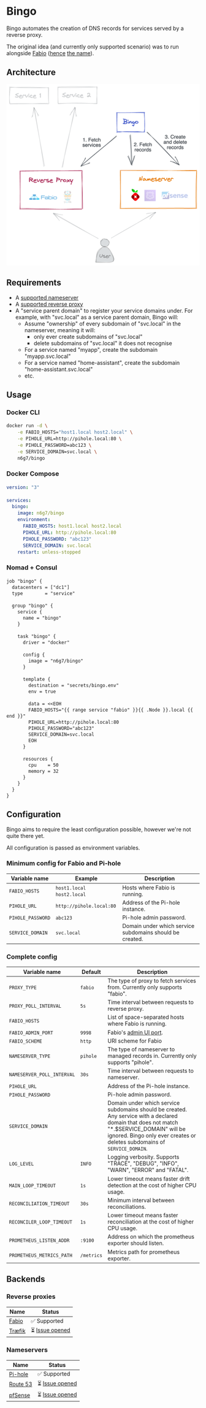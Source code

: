 # Bingo

Bingo automates the creation of DNS records for services served by a reverse proxy.

The original idea (and currently only supported scenario) was to run alongside [Fabio](https://fabiolb.net/) ([hence](https://fabiolb.net/faq/why-fabio/) [the name](https://www.answers.com/movies-and-television/What_names_is_Nemo_called_by_Dory_in_Finding_Nemo)).

## Architecture

![Bingo Architecture](./arch.png)

## Requirements

- A [supported nameserver](#nameservers)
- A [supported reverse proxy](#reverse-proxies)
- A "service parent domain" to register your service domains under.
  For example, with "svc.local" as a service parent domain, Bingo will:
  - Assume "ownership" of every subdomain of "svc.local" in the nameserver, meaning it will:
    - only ever create subdomains of "svc.local"
    - delete subdomains of "svc.local" it does not recognise
  - For a service named "myapp", create the subdomain "myapp.svc.local"
  - For a service named "home-assistant", create the subdomain "home-assistant.svc.local"
  - etc.

## Usage

### Docker CLI

```bash
docker run -d \
    -e FABIO_HOSTS="host1.local host2.local" \
    -e PIHOLE_URL=http://pihole.local:80 \
    -e PIHOLE_PASSWORD=abc123 \
    -e SERVICE_DOMAIN=svc.local \
    n6g7/bingo
```

### Docker Compose

```yaml
version: "3"

services:
  bingo:
    image: n6g7/bingo
    environment:
      FABIO_HOSTS: host1.local host2.local
      PIHOLE_URL: http://pihole.local:80
      PIHOLE_PASSWORD: "abc123"
      SERVICE_DOMAIN: svc.local
    restart: unless-stopped
```

### Nomad + Consul

```hcl
job "bingo" {
  datacenters = ["dc1"]
  type        = "service"

  group "bingo" {
    service {
      name = "bingo"
    }

    task "bingo" {
      driver = "docker"

      config {
        image = "n6g7/bingo"
      }

      template {
        destination = "secrets/bingo.env"
        env = true

        data = <<EOH
        FABIO_HOSTS="{{ range service "fabio" }}{{ .Node }}.local {{ end }}"
        PIHOLE_URL=http://pihole.local:80
        PIHOLE_PASSWORD="abc123"
        SERVICE_DOMAIN=svc.local
        EOH
      }

      resources {
        cpu    = 50
        memory = 32
      }
    }
  }
}

```

## Configuration

Bingo aims to require the least configuration possible, however we're not quite there yet.

All configuration is passed as environment variables.

### Minimum config for Fabio and Pi-hole

| Variable name     | Example                   | Description                                              |
| ----------------- | ------------------------- | -------------------------------------------------------- |
| `FABIO_HOSTS`     | `host1.local host2.local` | Hosts where Fabio is running.                            |
| `PIHOLE_URL`      | `http://pihole.local:80`  | Address of the Pi-hole instance.                         |
| `PIHOLE_PASSWORD` | `abc123`                  | Pi-hole admin password.                                  |
| `SERVICE_DOMAIN`  | `svc.local`               | Domain under which service subdomains should be created. |

### Complete config

| Variable name              | Default    | Description                                                                                                                                                                                                              |
| -------------------------- | ---------- | ------------------------------------------------------------------------------------------------------------------------------------------------------------------------------------------------------------------------ |
| `PROXY_TYPE`               | `fabio`    | The type of proxy to fetch services from. Currently only supports "fabio".                                                                                                                                               |
| `PROXY_POLL_INTERVAL`      | `5s`       | Time interval between requests to reverse proxy.                                                                                                                                                                         |
| `FABIO_HOSTS`              |            | List of space-separated hosts where Fabio is running.                                                                                                                                                                    |
| `FABIO_ADMIN_PORT`         | `9998`     | Fabio's [admin UI port](https://fabiolb.net/ref/ui.addr/).                                                                                                                                                               |
| `FABIO_SCHEME`             | `http`     | URI scheme for Fabio                                                                                                                                                                                                     |
| `NAMESERVER_TYPE`          | `pihole`   | The type of nameserver to managed records in. Currently only supports "pihole".                                                                                                                                          |
| `NAMESERVER_POLL_INTERVAL` | `30s`      | Time interval between requests to nameserver.                                                                                                                                                                            |
| `PIHOLE_URL`               |            | Address of the Pi-hole instance.                                                                                                                                                                                         |
| `PIHOLE_PASSWORD`          |            | Pi-hole admin password.                                                                                                                                                                                                  |
| `SERVICE_DOMAIN`           |            | Domain under which service subdomains should be created. Any service with a declared domain that does not match "\*.$SERVICE_DOMAIN" will be ignored. Bingo only ever creates or deletes subdomains of `SERVICE_DOMAIN`. |
| `LOG_LEVEL`                | `INFO`     | Logging verbosity. Supports "TRACE", "DEBUG", "INFO", "WARN", "ERROR" and "FATAL".                                                                                                                                       |
| `MAIN_LOOP_TIMEOUT`        | `1s`       | Lower timeout means faster drift detection at the cost of higher CPU usage.                                                                                                                                              |
| `RECONCILIATION_TIMEOUT`   | `30s`      | Minimum interval between reconciliations.                                                                                                                                                                                |
| `RECONCILER_LOOP_TIMEOUT`  | `1s`       | Lower timeout means faster reconciliation at the cost of higher CPU usage.                                                                                                                                               |
| `PROMETHEUS_LISTEN_ADDR`   | `:9100`    | Address on which the prometheus exporter should listen.                                                                                                                                                                  |
| `PROMETHEUS_METRICS_PATH`  | `/metrics` | Metrics path for prometheus exporter.                                                                                                                                                                                    |

## Backends

### Reverse proxies

| Name                                  | Status                                                    |
| ------------------------------------- | --------------------------------------------------------- |
| [Fabio](https://fabiolb.net/)         | ✅ Supported                                              |
| [Træfik](https://traefik.io/traefik/) | ⏳ [Issue opened](https://github.com/n6g7/bingo/issues/9) |

### Nameservers

| Name                                        | Status                                                    |
| ------------------------------------------- | --------------------------------------------------------- |
| [Pi-hole](https://pi-hole.net/)             | ✅ Supported                                              |
| [Route 53](https://aws.amazon.com/route53/) | ⏳ [Issue opened](https://github.com/n6g7/bingo/issues/6) |
| [pfSense](https://www.pfsense.org/)         | ⏳ [Issue opened](https://github.com/n6g7/bingo/issues/8) |
